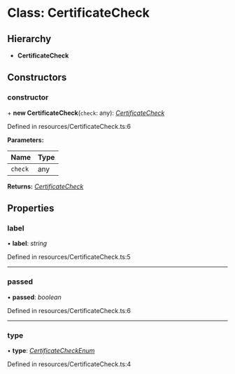 # Class: CertificateCheck

## Hierarchy

* **CertificateCheck**

## Constructors

###  constructor

\+ **new CertificateCheck**(`check`: any): *[CertificateCheck](certificatecheck.md)*

Defined in resources/CertificateCheck.ts:6

**Parameters:**

Name | Type |
------ | ------ |
`check` | any |

**Returns:** *[CertificateCheck](certificatecheck.md)*

## Properties

###  label

• **label**: *string*

Defined in resources/CertificateCheck.ts:5

___

###  passed

• **passed**: *boolean*

Defined in resources/CertificateCheck.ts:6

___

###  type

• **type**: *[CertificateCheckEnum](../enums/certificatecheckenum.md)*

Defined in resources/CertificateCheck.ts:4

